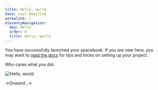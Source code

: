 ```yaml
---
title: Hello, world.
date: Last Modified 
permalink: /
eleventyNavigation:
  key: Hello 
  order: 0
  title: Hello, world.
---
```

You have successfully launched your spacebook. If you are new here, you may want to [read the docs](https://spacebook.app/) for tips and tricks on setting up your project.

Who cares what you did.

![Hello, world](/content/images/hello.jpg)

->*Onward...*<-



